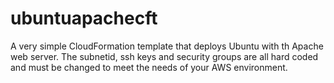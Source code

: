 # ubuntuapachecft
A very simple CloudFormation template that deploys Ubuntu with th Apache web server. 
The subnetid, ssh keys and security groups are all hard coded and must be changed to meet the needs of your AWS environment. 
